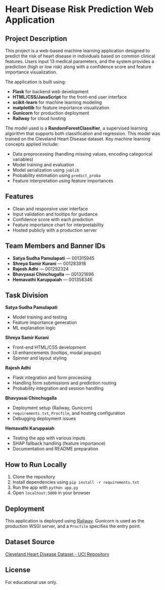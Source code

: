 # Heart Disease Risk Prediction Web Application

## Project Description
This project is a web-based machine learning application designed to predict the risk of heart disease in individuals based on common clinical features. Users input 13 medical parameters, and the system provides a prediction (high or low risk) along with a confidence score and feature importance visualization.

The application is built using:
- **Flask** for backend web development
- **HTML/CSS/JavaScript** for the front-end user interface
- **scikit-learn** for machine learning modeling
- **matplotlib** for feature importance visualization
- **Gunicorn** for production deployment
- **Railway** for cloud hosting

The model used is a **RandomForestClassifier**, a supervised learning algorithm that supports both classification and regression. This model was trained on the Cleveland Heart Disease dataset. Key machine learning concepts applied include:
- Data preprocessing (handling missing values, encoding categorical variables)
- Model training and evaluation
- Model serialization using `joblib`
- Probability estimation using `predict_proba`
- Feature interpretation using feature importances

## Features
- Clean and responsive user interface
- Input validation and tooltips for guidance
- Confidence score with each prediction
- Feature importance chart for interpretability
- Hosted publicly with a production server

## Team Members and Banner IDs
- **Satya Sudha Pamulapati** — 001315945
- **Shreya Samir Kurani** — 001283918
- **Rajesh Adhi** — 001292324
- **Bhavyasai Chinchugalla** — 001321696
- **Hemavathi Karuppaiah** — 001358346

## Task Division
**Satya Sudha Pamulapati**
- Model training and testing
- Feature importance generation
- ML explanation logic

**Shreya Samir Kurani**
- Front-end HTML/CSS development
- UI enhancements (tooltips, modal popups)
- Spinner and layout styling

**Rajesh Adhi**
- Flask integration and form processing
- Handling form submissions and prediction routing
- Probability integration and session handling

**Bhavyasai Chinchugalla**
- Deployment setup (Railway, Gunicorn)
- `requirements.txt`, `Procfile`, and hosting configuration
- Debugging deployment issues

**Hemavathi Karuppaiah**
- Testing the app with various inputs
- SHAP fallback handling (feature importance)
- Documentation and README preparation

## How to Run Locally
1. Clone the repository
2. Install dependencies using `pip install -r requirements.txt`
3. Run the app with `python app.py`
4. Open `localhost:5000` in your browser

## Deployment
This application is deployed using [Railway](https://railway.app). Gunicorn is used as the production WSGI server, and a `Procfile` specifies the entry point.

## Dataset Source
[Cleveland Heart Disease Dataset - UCI Repository](https://archive.ics.uci.edu/ml/datasets/heart+disease)

## License
For educational use only.
